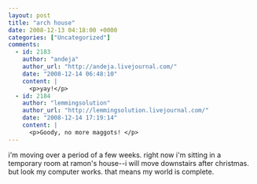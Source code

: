 ```yaml
---
layout: post
title: "arch house"
date: 2008-12-13 04:18:00 +0000
categories: ["Uncategorized"]
comments:
  - id: 2183
    author: "andeja"
    author_url: "http://andeja.livejournal.com/"
    date: "2008-12-14 06:48:10"
    content: |
      <p>yay!</p>
  - id: 2184
    author: "lemmingsolution"
    author_url: "http://lemmingsolution.livejournal.com/"
    date: "2008-12-14 17:19:14"
    content: |
      <p>Goody, no more maggots! </p>
---
```


i'm moving over a period of a few weeks. right now i'm sitting in a temporary room at ramon's house--i will move downstairs after christmas. but look my computer works. that means my world is complete.